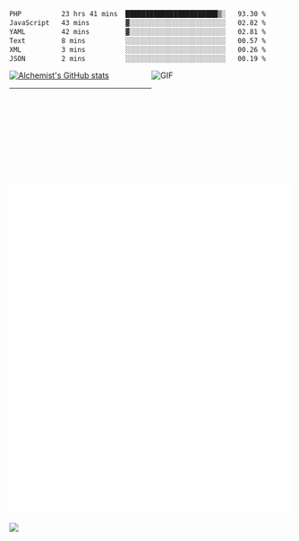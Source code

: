 <!--START_SECTION:waka-->

```text
PHP          23 hrs 41 mins  ███████████████████████▒░   93.30 %
JavaScript   43 mins         ▓░░░░░░░░░░░░░░░░░░░░░░░░   02.82 %
YAML         42 mins         ▓░░░░░░░░░░░░░░░░░░░░░░░░   02.81 %
Text         8 mins          ░░░░░░░░░░░░░░░░░░░░░░░░░   00.57 %
XML          3 mins          ░░░░░░░░░░░░░░░░░░░░░░░░░   00.26 %
JSON         2 mins          ░░░░░░░░░░░░░░░░░░░░░░░░░   00.19 %
```

<!--END_SECTION:waka-->

[![Alchemist's GitHub stats](https://github-readme-stats.vercel.app/api?username=DrMaxis&show_icons=true&theme=outrun&count_private=true)](#)
<img align="right" alt="GIF" src="https://user-images.githubusercontent.com/5355808/139111924-210cc6fa-9fb1-4dac-929d-6324a5836a92.gif" width="250" height="200" />
<hr />

![](https://raw.githubusercontent.com/DrMaxis/github-stats-transparent/output/generated/overview.svg)
![](https://raw.githubusercontent.com/DrMaxis/github-stats-transparent/output/generated/languages.svg)

 
<a href="https://count.getloli.com/"><img src="https://count.getloli.com/get/@:maxis-the-alchemist?theme=rule34"></a>
<!-- https://count.getloli.com/get/@alchemist?theme=rule34 -->
<br>

